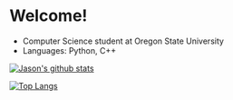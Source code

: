 # Welcome!
* Computer Science student at Oregon State University
* Languages: Python, C++

[![Jason's github stats](https://github-readme-stats.vercel.app/api?username=jasoncartera&theme=gruvbox)](https://github.com/jasoncartera/github-readme-stats)

[![Top Langs](https://github-readme-stats.vercel.app/api/top-langs/?username=jasoncartera&layout=compact&theme=gruvbox&count_private=False)](https://github.com/jasoncartera/github-readme-stats)
